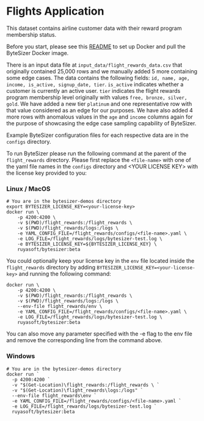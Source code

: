 # Flights Application

This dataset contains airline customer data with their reward program membership status.

Before you start, please see this [README](../README.md) to set up Docker and pull the ByteSizer Docker image.

There is an input data file at `input_data/flight_rewards_data.csv` that originally contained 25,000 rows and we manually added 5 more containing some edge cases.
The data contains the following fields: `id, name, age, income, is_active, signup_date, tier`. 
`is_active` indicates whether a customer is currently an active user.
`tier` indicates the flight rewards program membership level originally with values `free, bronze, silver, gold`. 
We have added a new tier `platinum` and one representative row with that value considered as an edge for our purposes.
We have also added 4 more rows with anomalous values in the `age` and `income` columns again for the purpose of showcasing the edge case sampling capability of ByteSizer.

Example ByteSizer configuration files for each respective data are in the `configs` directory.

To run ByteSizer please run the following command at the parent of the `flight_rewards` directory. Please first replace the `<file-name>` with one of the yaml file names in the `configs` directory and \<YOUR LICENSE KEY\> with the license key provided to you:

### Linux / MacOS
```shell
# You are in the bytesizer-demos directory
export BYTESIZER_LICENSE_KEY=<your-license-key>
docker run \
    -p 4200:4200 \
    -v $(PWD)/flight_rewards:/flight_rewards \
    -v $(PWD)/flight_rewards/logs:/logs \
    -e YAML_CONFIG_FILE=/flight_rewards/configs/<file-name>.yaml \
    -e LOG_FILE=/flight_rewards/logs/bytesizer-test.log \
    -e BYTESIZER_LICENSE_KEY=${BYTESIZER_LICENSE_KEY} \
    ruyasoft/bytesizer:beta
```

You could optionally keep your license key in the `env` file located inside the `flight_rewards` directory by adding `BYTESIZER_LICENSE_KEY=<your-license-key>` and running the following command:
```shell
docker run \
    -p 4200:4200 \
    -v $(PWD)/flight_rewards:/flight_rewards \
    -v $(PWD)/flight_rewards/logs:/logs \
    --env-file flight_rewards/env \
    -e YAML_CONFIG_FILE=/flight_rewards/configs/<file-name>.yaml \
    -e LOG_FILE=/flight_rewards/logs/bytesizer-test.log \
    ruyasoft/bytesizer:beta
```
You can also move any parameter specified with the -e flag to the env file and remove the corresponding line from the command above.

### Windows 
```shell
# You are in the bytesizer-demos directory
docker run `
  -p 4200:4200 `
  -v "$(Get-Location)\flight_rewards:/flight_rewards \ `
  -v "$(Get-Location)\flight_rewards\logs:/logs" `
  --env-file flight_rewards\env `
  -e YAML_CONFIG_FILE=/flight_rewards/configs/<file-name>.yaml `
  -e LOG_FILE=/flight_rewards/logs/bytesizer-test.log `
  ruyasoft/bytesizer:beta
```

